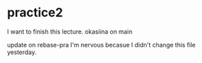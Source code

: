 # practice2

I want to finish this lecture.
okasiina on main

update on rebase-pra 
I'm nervous becasue I didn't change this file yesterday.

